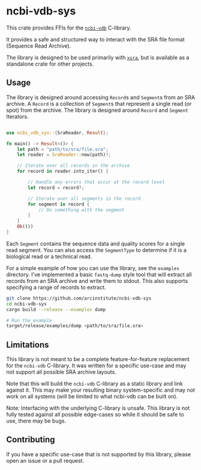 # ncbi-vdb-sys

This crate provides FFIs for the [`ncbi-vdb`](https://github.com/ncbi/ncbi-vdb) C-library.

It provides a safe and structured way to interact with the SRA file format (Sequence Read Archive).

The library is designed to be used primarily with [`xsra`](https://github.com/arcinstitute/xsra), but is available as a standalone crate for other projects.

## Usage

The library is designed around accessing `Record`s and `Segment`s from an SRA archive.
A `Record` is a collection of `Segment`s that represent a single read (or spot) from the archive.
The library is designed around `Record` and `Segment` Iterators.

```rust

use ncbi_vdb_sys::{SraReader, Result};

fn main() -> Result<()> {
    let path = "path/to/sra/file.sra";
    let reader = SraReader::new(path)?;

    // Iterate over all records in the archive
    for record in reader.into_iter() {

        // Handle any errors that occur at the record level
        let record = record?;

        // Iterate over all segments in the record
        for segment in record {
            // Do something with the segment
        }
    }
    Ok(())
}
```

Each `Segment` contains the sequence data and quality scores for a single read segment.
You can also access the `SegmentType` to determine if it is a biological read or a technical read.

For a simple example of how you can use the library, see the `examples` directory.
I've implemented a basic `fastq-dump` style tool that will extract all records from an SRA archive and write them to stdout.
This also supports specifying a range of records to extract.

```bash
git clone https://github.com/arcinstitute/ncbi-vdb-sys
cd ncbi-vdb-sys
cargo build --release --examples dump

# Run the example
target/release/examples/dump <path/to/sra/file.sra>
```

## Limitations

This library is not meant to be a complete feature-for-feature replacement for the `ncbi-vdb` C-library.
It was written for a specific use-case and may not support all possible SRA archive layouts.

Note that this will build the `ncbi-vdb` C-library as a static library and link against it.
This may make your resulting binary system-specific and may not work on all systems (will be limited to what ncbi-vdb can be built on).

Note: Interfacing with the underlying C-library is unsafe. This library is not fully tested against all possible edge-cases so while it should be safe to use, there may be bugs.

## Contributing

If you have a specific use-case that is not supported by this library, please open an issue or a pull request.
